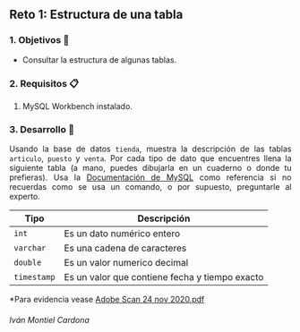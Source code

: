 
## Reto 1: Estructura de una tabla

<div style="text-align: justify;">

### 1. Objetivos :dart:

- Consultar la estructura de algunas tablas.

### 2. Requisitos :clipboard:

1. MySQL Workbench instalado.

### 3. Desarrollo :rocket:

Usando la base de datos `tienda`, muestra la descripción de las tablas `articulo`, `puesto` y `venta`. Por cada tipo de dato que encuentres llena la siguiente tabla (a mano, puedes dibujarla en un cuaderno o donde tu prefieras). Usa la [Documentación de MySQL](https://dev.mysql.com/doc/refman/8.0/en/data-types.html) como referencia si no recuerdas como se usa un comando, o por supuesto, preguntarle al experto.

| Tipo   | Descripción |
|---|---|
| `int` | Es un dato numérico entero  |
| `varchar` | Es una cadena de caracteres |
| `double`  | Es un valor numerico decimal |
| `timestamp` | Es un valor que contiene fecha y tiempo exacto |

*Para evidencia vease [Adobe Scan 24 nov 2020.pdf](https://github.com/begeistert/Bedu/blob/main/Sesion-01/Reto-01/Adobe%20Scan%2024%20nov%202020.pdf)

</div>

###### Iván Montiel Cardona
